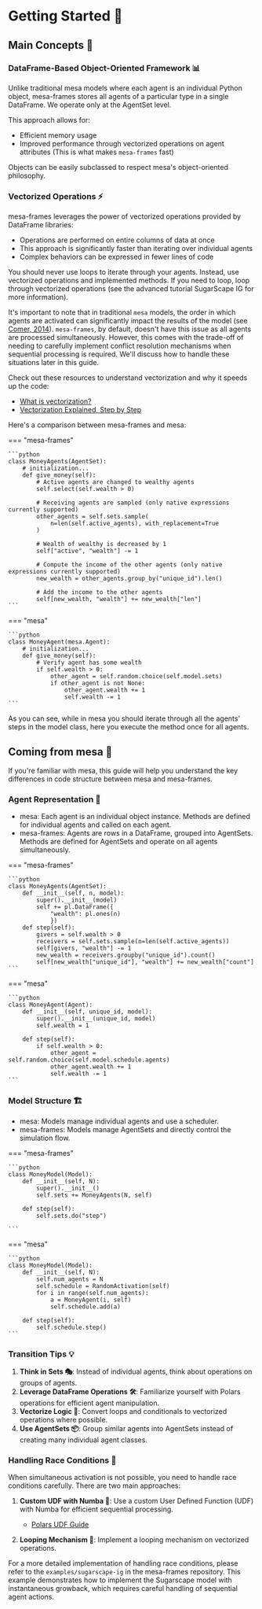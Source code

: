# Getting Started 🚀

## Main Concepts 🧠

### DataFrame-Based Object-Oriented Framework 📊

Unlike traditional mesa models where each agent is an individual Python object, mesa-frames stores all agents of a particular type in a single DataFrame. We operate only at the AgentSet level.

This approach allows for:

- Efficient memory usage
- Improved performance through vectorized operations on agent attributes (This is what makes `mesa-frames` fast)

Objects can be easily subclassed to respect mesa's object-oriented philosophy.

### Vectorized Operations ⚡

mesa-frames leverages the power of vectorized operations provided by DataFrame libraries:

- Operations are performed on entire columns of data at once
- This approach is significantly faster than iterating over individual agents
- Complex behaviors can be expressed in fewer lines of code

You should never use loops to iterate through your agents. Instead, use vectorized operations and implemented methods. If you need to loop, loop through vectorized operations (see the advanced tutorial SugarScape IG for more information).

It's important to note that in traditional `mesa` models, the order in which agents are activated can significantly impact the results of the model (see [Comer, 2014](http://mars.gmu.edu/bitstream/handle/1920/9070/Comer_gmu_0883E_10539.pdf)). `mesa-frames`, by default, doesn't have this issue as all agents are processed simultaneously. However, this comes with the trade-off of needing to carefully implement conflict resolution mechanisms when sequential processing is required. We'll discuss how to handle these situations later in this guide.

Check out these resources to understand vectorization and why it speeds up the code:

- [What is vectorization?](https://stackoverflow.com/a/1422181)
- [Vectorization Explained, Step by Step](https://machinelearningcompass.com/machine_learning_math/vectorization/)

Here's a comparison between mesa-frames and mesa:

=== "mesa-frames"

    ```python
    class MoneyAgents(AgentSet):
        # initialization...
        def give_money(self):
            # Active agents are changed to wealthy agents
            self.select(self.wealth > 0)

            # Receiving agents are sampled (only native expressions currently supported)
            other_agents = self.sets.sample(
                n=len(self.active_agents), with_replacement=True
            )

            # Wealth of wealthy is decreased by 1
            self["active", "wealth"] -= 1

            # Compute the income of the other agents (only native expressions currently supported)
            new_wealth = other_agents.group_by("unique_id").len()

            # Add the income to the other agents
            self[new_wealth, "wealth"] += new_wealth["len"]
    ```

=== "mesa"

    ```python
    class MoneyAgent(mesa.Agent):
        # initialization...
        def give_money(self):
            # Verify agent has some wealth
            if self.wealth > 0:
                other_agent = self.random.choice(self.model.sets)
                if other_agent is not None:
                    other_agent.wealth += 1
                    self.wealth -= 1
    ```

As you can see, while in mesa you should iterate through all the agents' steps in the model class, here you execute the method once for all agents.

## Coming from mesa 🔀

If you're familiar with mesa, this guide will help you understand the key differences in code structure between mesa and mesa-frames.

### Agent Representation 👥

- mesa: Each agent is an individual object instance. Methods are defined for individual agents and called on each agent.
- mesa-frames: Agents are rows in a DataFrame, grouped into AgentSets. Methods are defined for AgentSets and operate on all agents simultaneously.

=== "mesa-frames"

    ```python
    class MoneyAgents(AgentSet):
        def __init__(self, n, model):
            super().__init__(model)
            self += pl.DataFrame({
                "wealth": pl.ones(n)
                })
        def step(self):
            givers = self.wealth > 0
            receivers = self.sets.sample(n=len(self.active_agents))
            self[givers, "wealth"] -= 1
            new_wealth = receivers.groupby("unique_id").count()
            self[new_wealth["unique_id"], "wealth"] += new_wealth["count"]
    ```

=== "mesa"

    ```python
    class MoneyAgent(Agent):
        def __init__(self, unique_id, model):
            super().__init__(unique_id, model)
            self.wealth = 1

        def step(self):
            if self.wealth > 0:
                other_agent = self.random.choice(self.model.schedule.agents)
                other_agent.wealth += 1
                self.wealth -= 1
    ```

### Model Structure 🏗️

- mesa: Models manage individual agents and use a scheduler.
- mesa-frames: Models manage AgentSets and directly control the simulation flow.

=== "mesa-frames"

    ```python
    class MoneyModel(Model):
        def __init__(self, N):
            super().__init__()
            self.sets += MoneyAgents(N, self)

        def step(self):
            self.sets.do("step")

    ```

=== "mesa"

    ```python
    class MoneyModel(Model):
        def __init__(self, N):
            self.num_agents = N
            self.schedule = RandomActivation(self)
            for i in range(self.num_agents):
                a = MoneyAgent(i, self)
                self.schedule.add(a)

        def step(self):
            self.schedule.step()
    ```

### Transition Tips 💡

1. **Think in Sets 🎭**: Instead of individual agents, think about operations on groups of agents.
2. **Leverage DataFrame Operations 🛠️**: Familiarize yourself with Polars operations for efficient agent manipulation.
3. **Vectorize Logic 🚅**: Convert loops and conditionals to vectorized operations where possible.
4. **Use AgentSets 📦**: Group similar agents into AgentSets instead of creating many individual agent classes.

### Handling Race Conditions 🏁

When simultaneous activation is not possible, you need to handle race conditions carefully. There are two main approaches:

1. **Custom UDF with Numba 🔧**: Use a custom User Defined Function (UDF) with Numba for efficient sequential processing.

   - [Polars UDF Guide](https://docs.pola.rs/user-guide/expressions/user-defined-functions/)

2. **Looping Mechanism 🔁**: Implement a looping mechanism on vectorized operations.

For a more detailed implementation of handling race conditions, please refer to the `examples/sugarscape-ig` in the mesa-frames repository. This example demonstrates how to implement the Sugarscape model with instantaneous growback, which requires careful handling of sequential agent actions.
